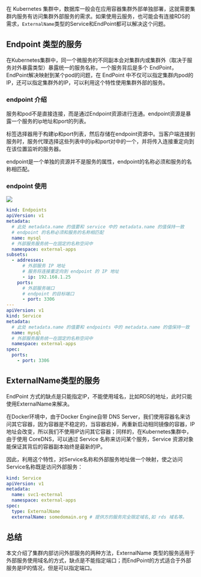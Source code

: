 在 Kubernetes 集群中，数据库一般会在应用容器集群外部单独部署，这就需要集群内服务有访问集群外部服务的需求。如果使用云服务，也可能会有连接RDS的需求，`ExternalName`类型的Service和EndPoint都可以解决这个问题。

## Endpoint 类型的服务

在Kubernetes集群中，同一个微服务的不同副本会对集群内或集群外（取决于服务对外暴露类型）暴露统一的服务名称，一个服务背后是多个 EndPoint，EndPoint解决映射到某个pod的问题，在 EndPoint 中不仅可以指定集群内pod的IP，还可以指定集群外的IP，可以利用这个特性使用集群外部的服务。

### endpoint 介绍

服务和pod不是直接连接，而是通过Endpoint资源进行连通。endpoint资源是暴露一个服务的ip地址和port的列表。

标签选择器用于构建ip和port列表，然后存储在endpoint资源中。当客户端连接到服务时，服务代理选择这些列表中的ip和port对中的一个，并将传入连接重定向到在该位置监听的服务器。

endpoint是一个单独的资源并不是服务的属性，endpoint的名称必须和服务的名称相匹配。

### endpoint 使用

![](https://secure2.wostatic.cn/static/5gGoK6vxRCqL3C2LKmFjyi/image.png?auth_key=1680663902-nZVUMsfP9QknRPkYzscUzx-0-dfdb0ad0ce454f009dc6f703e4b5a49a)

```YAML
kind: Endpoints
apiVersion: v1
metadata:
  # 此处 metadata.name 的值要和 service 中的 metadata.name 的值保持一致
  # endpoint 的名称必须和服务的名称相匹配
  name: mysql
  # 外部服务服务统一在固定的名称空间中
  namespace: external-apps
subsets:
  - addresses:
      # 外部服务 IP 地址
      # 服务将连接重定向到 endpoint 的 IP 地址
      - ip: 192.168.1.25 
    ports:
      # 外部服务端口
      # endpoint 的目标端口
      - port: 3306
---
apiVersion: v1
kind: Service
metadata:
  # 此处 metadata.name 的值要和 endpoints 中的 metadata.name 的值保持一致
  name: mysql
  # 外部服务服务统一在固定的名称空间中
  namespace: external-apps
spec:
  ports:
    - port: 3306
```



## ExternalName类型的服务

EndPoint 方式的缺点是只能指定IP，不能使用域名，比如RDS的地址，此时只能使用ExternalName来解决。



在Docker环境中，由于Docker Engine自带 DNS Server，我们使用容器名来访问其它容器，因为容器是不稳定的，当容器宕掉，再重新启动相同镜像的容器，IP地址会改变，所以我们不使用IP访问其它容器；同样的，在Kubernetes集群中，由于使用 CoreDNS，可以通过 Service 名称来访问某个服务，Service 资源对象能保证其背后的容器副本始终是最新的IP。

因此，利用这个特性，对Service名称和外部服务地址做一个映射，使之访问Service名称既是访问外部服务：

```YAML
kind: Service
apiVersion: v1
metadata:
  name: svc1-ecternal
  namespace: external-apps
spec:
  type: ExternalName
  externalName: somedomain.org # 提供方的服务完全限定域名,如 rds 域名等。
```

## 总结

本文介绍了集群内部访问外部服务的两种方法，ExternalName 类型的服务适用于外部服务使用域名的方式，缺点是不能指定端口；而EndPoint的方式适合于外部服务是IP的情况，但是可以指定端口。